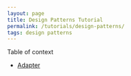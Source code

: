 ```yaml
---
layout: page
title: Design Patterns Tutorial
permalink: /tutorials/design-patterns/
tags: design patterns
---
```


Table of context

* [Adapter](/Adapter)
